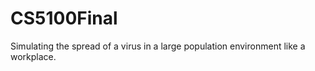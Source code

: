 # CS5100Final
Simulating the spread of a virus in a large population environment like a workplace. 
